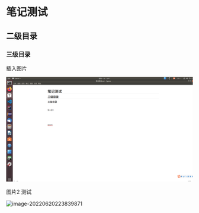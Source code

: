# 笔记测试

## 二级目录

### 三级目录



插入图片

![image-20220620223332085](https://raw.githubusercontent.com/yjt9299/TestNotes/master/img/202206202233245.png)



图片2 测试

![image-20220620223839871](https://raw.githubusercontent.com/yjt9299/TestNotes/master/img/202206202238983.png)



